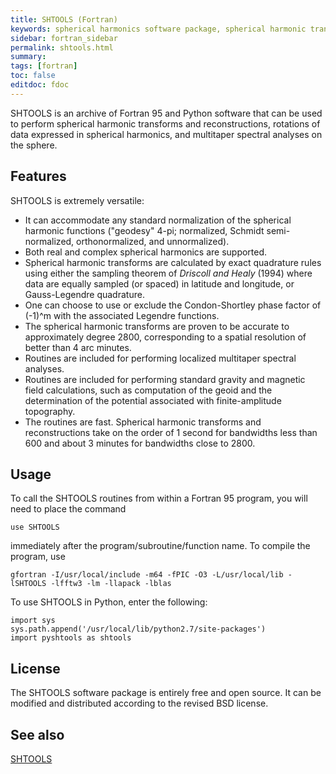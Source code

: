 ```yaml
---
title: SHTOOLS (Fortran)
keywords: spherical harmonics software package, spherical harmonic transform, legendre functions, multitaper spectral analysis, fortran, Python, gravity, magnetic field
sidebar: fortran_sidebar
permalink: shtools.html
summary:
tags: [fortran]
toc: false
editdoc: fdoc
---
```


SHTOOLS is an archive of Fortran 95 and Python software that can be used to perform spherical harmonic transforms and reconstructions, rotations of data expressed in spherical harmonics, and multitaper spectral analyses on the sphere.

## Features

SHTOOLS is extremely versatile:

* It can accommodate any standard normalization of the spherical harmonic functions ("geodesy" 4-pi; normalized,  Schmidt semi-normalized, orthonormalized, and unnormalized).
* Both real and complex spherical harmonics are supported.
* Spherical harmonic transforms are calculated by exact quadrature rules using either the sampling theorem of *Driscoll and Healy* (1994) where data are equally sampled (or spaced) in latitude and longitude, or Gauss-Legendre quadrature.
* One can choose to use or exclude the Condon-Shortley phase factor of (-1)^m with the associated Legendre functions.
* The spherical harmonic transforms are proven to be accurate to approximately degree 2800, corresponding to a spatial resolution of better than 4 arc minutes.
* Routines are included for performing localized multitaper spectral analyses.
* Routines are included for performing standard gravity and magnetic field calculations, such as computation of the geoid and the determination of the potential associated with finite-amplitude topography.
* The routines are fast. Spherical harmonic transforms and reconstructions take on the order of 1 second for bandwidths less than 600 and about 3 minutes for bandwidths close to 2800.

## Usage

To call the SHTOOLS routines from within a Fortran 95 program, you will need to place the command

    use SHTOOLS

immediately after the program/subroutine/function name. To compile the program, use 

    gfortran -I/usr/local/include -m64 -fPIC -O3 -L/usr/local/lib -lSHTOOLS -lfftw3 -lm -llapack -lblas

To use SHTOOLS in Python, enter the following:

    import sys
    sys.path.append('/usr/local/lib/python2.7/site-packages')
    import pyshtools as shtools

## License

The SHTOOLS software package is entirely free and open source. It can be modified and distributed according to the revised BSD license.

## See also

[SHTOOLS](shtools.oca.eu)
